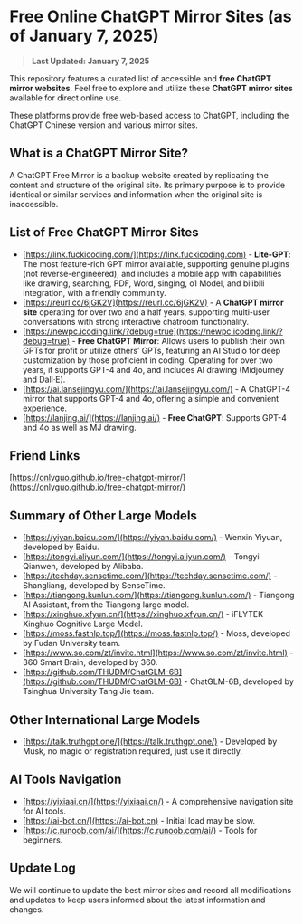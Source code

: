 # Free Online ChatGPT Mirror Sites (as of January 7, 2025)

> **Last Updated: January 7, 2025**

This repository features a curated list of accessible and **free ChatGPT mirror websites**. Feel free to explore and utilize these **ChatGPT mirror sites** available for direct online use.

These platforms provide free web-based access to ChatGPT, including the ChatGPT Chinese version and various mirror sites.

## What is a ChatGPT Mirror Site?

A ChatGPT Free Mirror is a backup website created by replicating the content and structure of the original site. Its primary purpose is to provide identical or similar services and information when the original site is inaccessible.

## List of Free ChatGPT Mirror Sites

- [https://link.fuckicoding.com/](https://link.fuckicoding.com) - **Lite-GPT**: The most feature-rich GPT mirror available, supporting genuine plugins (not reverse-engineered), and includes a mobile app with capabilities like drawing, searching, PDF, Word, singing, o1 Model, and bilibili integration, with a friendly community.
- [https://reurl.cc/6jGK2V](https://reurl.cc/6jGK2V) - A **ChatGPT mirror site** operating for over two and a half years, supporting multi-user conversations with strong interactive chatroom functionality.
- [https://newpc.icoding.link/?debug=true](https://newpc.icoding.link/?debug=true) - **Free ChatGPT Mirror**: Allows users to publish their own GPTs for profit or utilize others’ GPTs, featuring an AI Studio for deep customization by those proficient in coding. Operating for over two years, it supports GPT-4 and 4o, and includes AI drawing (Midjourney and Dall·E).
- [https://ai.lansejingyu.com/](https://ai.lansejingyu.com/) - A ChatGPT-4 mirror that supports GPT-4 and 4o, offering a simple and convenient experience.
- [https://lanjing.ai/](https://lanjing.ai/) - **Free ChatGPT**: Supports GPT-4 and 4o as well as MJ drawing.

## Friend Links
[https://onlyguo.github.io/free-chatgpt-mirror/](https://onlyguo.github.io/free-chatgpt-mirror/)

## Summary of Other Large Models

- [https://yiyan.baidu.com/](https://yiyan.baidu.com/) - Wenxin Yiyuan, developed by Baidu.
- [https://tongyi.aliyun.com/](https://tongyi.aliyun.com/) - Tongyi Qianwen, developed by Alibaba.
- [https://techday.sensetime.com/](https://techday.sensetime.com/) - Shangliang, developed by SenseTime.
- [https://tiangong.kunlun.com/](https://tiangong.kunlun.com/) - Tiangong AI Assistant, from the Tiangong large model.
- [https://xinghuo.xfyun.cn/](https://xinghuo.xfyun.cn/) - iFLYTEK Xinghuo Cognitive Large Model.
- [https://moss.fastnlp.top/](https://moss.fastnlp.top/) - Moss, developed by Fudan University team.
- [https://www.so.com/zt/invite.html](https://www.so.com/zt/invite.html) - 360 Smart Brain, developed by 360.
- [https://github.com/THUDM/ChatGLM-6B](https://github.com/THUDM/ChatGLM-6B) - ChatGLM-6B, developed by Tsinghua University Tang Jie team.

## Other International Large Models

- [https://talk.truthgpt.one/](https://talk.truthgpt.one/) - Developed by Musk, no magic or registration required, just use it directly.

## AI Tools Navigation

- [https://yixiaai.cn/](https://yixiaai.cn/) - A comprehensive navigation site for AI tools.
- [https://ai-bot.cn/](https://ai-bot.cn) - Initial load may be slow.
- [https://c.runoob.com/ai/](https://c.runoob.com/ai/) - Tools for beginners.

## Update Log

We will continue to update the best mirror sites and record all modifications and updates to keep users informed about the latest information and changes.
